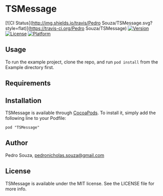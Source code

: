 # TSMessage

[![CI Status](http://img.shields.io/travis/Pedro Souza/TSMessage.svg?style=flat)](https://travis-ci.org/Pedro Souza/TSMessage)
[![Version](https://img.shields.io/cocoapods/v/TSMessage.svg?style=flat)](http://cocoadocs.org/docsets/TSMessage)
[![License](https://img.shields.io/cocoapods/l/TSMessage.svg?style=flat)](http://cocoadocs.org/docsets/TSMessage)
[![Platform](https://img.shields.io/cocoapods/p/TSMessage.svg?style=flat)](http://cocoadocs.org/docsets/TSMessage)

## Usage

To run the example project, clone the repo, and run `pod install` from the Example directory first.

## Requirements

## Installation

TSMessage is available through [CocoaPods](http://cocoapods.org). To install
it, simply add the following line to your Podfile:

    pod "TSMessage"

## Author

Pedro Souza, pedronicholas.souza@gmail.com

## License

TSMessage is available under the MIT license. See the LICENSE file for more info.

